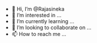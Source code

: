 - 👋 Hi, I’m @Rajasineka
- 👀 I’m interested in ...
- 🌱 I’m currently learning ...
- 💞️ I’m looking to collaborate on ...
- 📫 How to reach me ...

<!---
Rajasineka/Rajasineka is a ✨ special ✨ repository because its `README.md` (this file) appears on your GitHub profile.
You can click the Preview link to take a look at your changes.
--->
